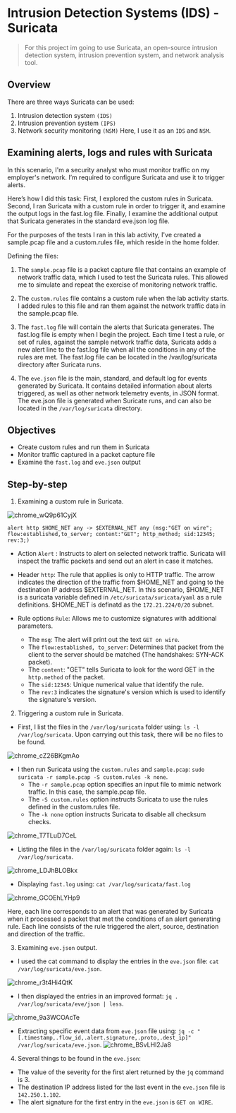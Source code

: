 
# Intrusion Detection Systems (IDS) - Suricata
> For this project im going to use Suricata, an open-source intrusion detection system, intrusion prevention system, and network analysis tool.

## Overview
There are three ways Suricata can be used: 
1. Intrusion detection system `(IDS)`
2. Intrusion prevention system `(IPS)`
3. Network security monitoring `(NSM)`
Here, I use it as an `IDS` and `NSM`.

## Examining alerts, logs and rules with Suricata 

In this scenario, I'm a security analyst who must monitor traffic on my employer's network. I’m required to configure Suricata and use it to trigger alerts.

Here’s how I did this task: First, I explored the custom rules in Suricata. Second, I ran Suricata with a custom rule in order to trigger it, and examine the output logs in the fast.log file. Finally, I examine the additional output that Suricata generates in the standard eve.json log file.

For the purposes of the tests I ran in this lab activity, I've created a sample.pcap file and a custom.rules file, which reside in the home folder.

Defining the files: 

1. The `sample.pcap` file is a packet capture file that contains an example of network traffic data, which I used to test the Suricata rules. This allowed me to simulate and repeat the exercise of monitoring network traffic.
  
2. The `custom.rules` file contains a custom rule when the lab activity starts. I added rules to this file and ran them against the network traffic data in the sample.pcap file.

3. The `fast.log` file will contain the alerts that Suricata generates. The fast.log file is empty when I begin the project. Each time I test a rule, or set of rules, against the sample network traffic data, Suricata adds a new alert line to the fast.log file when all the conditions in any of the rules are met. The fast.log file can be located in the /var/log/suricata directory after Suricata runs.

4. The `eve.json` file is the main, standard, and default log for events generated by Suricata. It contains detailed information about alerts triggered, as well as other network telemetry events, in JSON format. The eve.json file is generated when Suricate runs, and can also be located in the `/var/log/suricata` directory.


## Objectives

* Create custom rules and run them in Suricata
* Monitor traffic captured in a packet capture file
* Examine the `fast.log` and `eve.json` output

## Step-by-step 

1. Examining a custom rule in Suricata.

![chrome_wQ9p61CyjX](https://github.com/Kwangsa19/Ketmanto-Cybersecurity-Portfolio/assets/135963482/2c776e7c-9af7-415e-bdfd-9c859b3c6a05)

```
alert http $HOME_NET any -> $EXTERNAL_NET any (msg:"GET on wire"; flow:established,to_server; content:"GET"; http_method; sid:12345; rev:3;)
```

* Action
`Alert` : Instructs to alert on selected network traffic. Suricata will inspect the traffic packets and send out an alert in case it matches. 

* Header
`http`: The rule that applies is only to HTTP traffic. The arrow indicates the direction of the traffic from $HOME_NET and going to the destination IP address $EXTERNAL_NET. In this scenario, $HOME_NET is a suricata variable defined in `/etc/suricata/suricata/yaml` as a rule definitions.
$HOME_NET is definatd as the `172.21.224/0/20` subnet. 

* Rule options
`Rule`: Allows me to customize signatures with additional parameters.
  * The `msg`: The alert will print out the text `GET on wire`.
  * The `flow:established, to_server`: Determines that packet from the client to the server should be matched (The handshakes: SYN-ACK packet).
  * The `content`: "GET" tells Suricata to look for the word GET in the `http.method` of the packet.
  * The `sid:12345`: Unique numerical value that identify the rule.
  * The `rev:3` indicates the signature's version which is used to identify the signature's version.  

2. Triggering a custom rule in Suricata.
* First, I list the files in the `/var/log/suricata` folder using: `ls -l /var/log/suricata`. Upon carrying out this task, there will be no files to be found. 

![chrome_cZ26BKgmAo](https://github.com/Kwangsa19/Ketmanto-Cybersecurity-Portfolio/assets/135963482/0ad29868-693c-4d87-afd8-5a4deffcd37d)

* I then run Suricata using the `custom.rules` and `sample.pcap`: `sudo suricata -r sample.pcap -S custom.rules -k none`.
  * The `-r sample.pcap` option specifies an input file to mimic network traffic. In this case, the sample.pcap file.
  * The `-S custom.rules` option instructs Suricata to use the rules defined in the custom.rules file.
  * The `-k none` option instructs Suricata to disable all checksum checks.

![chrome_T7TLuD7CeL](https://github.com/Kwangsa19/Ketmanto-Cybersecurity-Portfolio/assets/135963482/2372e192-2be1-48fd-9e1d-e4b7b10c34d2)

* Listing the files in the `/var/log/suricata` folder again: `ls -l /var/log/suricata`.

![chrome_LDJhBLOBkx](https://github.com/Kwangsa19/Ketmanto-Cybersecurity-Portfolio/assets/135963482/62961a88-2616-4f53-8adc-1d3d4d51adf8)

* Displaying `fast.log` using: `cat /var/log/suricata/fast.log`

![chrome_GCOEhLYHp9](https://github.com/Kwangsa19/Ketmanto-Cybersecurity-Portfolio/assets/135963482/52c12462-450d-4f66-bcdf-669236ab5e88)

Here, each line corresponds to an alert that was generated by Suricata when it processed a packet that met the conditions of an alert generating rule. Each line consists of the rule triggered the alert, source, destination and direction of the traffic. 


3. Examining `eve.json` output.
* I used the cat command to display the entries in the `eve.json` file: `cat /var/log/suricata/eve.json`.

![chrome_r3t4Hi4QtK](https://github.com/Kwangsa19/Ketmanto-Cybersecurity-Portfolio/assets/135963482/11037f36-0dd3-4096-92a3-5460ab42dbf4)

* I then displayed the entries in an improved format: `jq . /var/log/suricata/eve/json | less`.

![chrome_9a3WCOAcTe](https://github.com/Kwangsa19/Ketmanto-Cybersecurity-Portfolio/assets/135963482/775c44db-f4c1-4bc9-8d02-b6ebb2de9fc0)

* Extracting specific event data from `eve.json` file using: `jq -c "[.timestamp,.flow_id,.alert.signature,.proto,.dest_ip]" /var/log/suricata/eve.json`.
![chrome_BSvLHl2Ja8](https://github.com/Kwangsa19/Ketmanto-Cybersecurity-Portfolio/assets/135963482/7e921312-894c-409f-b606-1cf5facec14b)


4. Several things to be found in the `eve.json`:
  * The value of the severity for the first alert returned by the `jq` command is 3.
  * The destination IP address listed for the last event in the `eve.json` file is `142.250.1.102`.
  * The alert signature for the first entry in the `eve.json` is `GET on WIRE`. 
